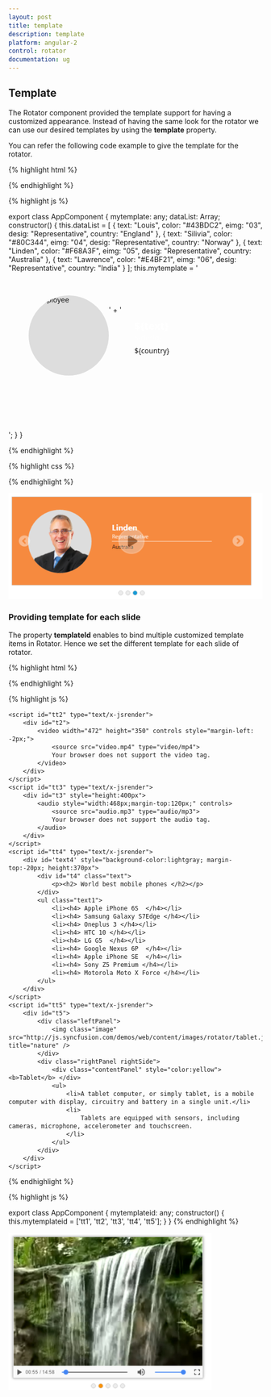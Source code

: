 ```yaml
---
layout: post
title: template
description: template
platform: angular-2
control: rotator
documentation: ug
---
```


## Template

The Rotator component provided the template support for having a customized appearance. Instead of having the same look for the rotator we can use our desired templates by using the **template** property.

You can refer the following code example to give the template for the rotator.

{% highlight html %}

<ul id="sliderContent" ej-rotator [dataSource]="dataList" slideWidth="600px" slideHeight="223px" [enableAutoPlay]="true" [animationSpeed]="1200" [showPlayButton]="true" [template]="mytemplate">
                           </ul>



{% endhighlight %}



{% highlight js %}

export class AppComponent {
    mytemplate: any;
    dataList: Array<any>;
    constructor() {
        this.dataList = [
            { text: "Louis", color: "#43BDC2", eimg: "03", desig: "Representative", country: "England" },
            { text: "Silivia", color: "#80C344", eimg: "04", desig: "Representative", country: "Norway" },
            { text: "Linden", color: "#F68A3F", eimg: "05", desig: "Representative", country: "Australia" },
            { text: "Lawrence", color: "#E4BF21", eimg: "06", desig: "Representative", country: "India" }
        ];
        this.mytemplate = '<div style="background-color:${color}; height:300px"> <div style="padding: 32px 10px 20px 40px"> <img class="eimgs" src="../images/rotator/${eimg}.png" alt="employee" height="159px" width="159px"/> </div>' + '<div style="padding: 0 100px 0 250px"><div class="ename"> ${text} </div> <div class="desig"> ${desig} </div><div class="cont"> ${country} </div></div></div>';
    }
}




{% endhighlight %}



{% highlight css %}


<style type="text/css" class="cssStyles">

        .eimgs {
            border-radius: 50%;
            background-color: #DDDDDD;
            float: left;
        }

        .ename {
            font-family: segoe UI;
            font-weight: bold;
            font-size: 20px;
            padding-top: 10px;
            color: white;
        }

        .desig {
            font-family: segoe UI;
            font-size: 14px;
            opacity: 0.8;
            color: white;
            padding-bottom: 3px;
        }

        .cont {
            font-family: segoe UI;
            font-size: 14px;
            padding-top: 3px;
            border-top: 1px solid white;
        }
    </style>



{% endhighlight %}



![](template_images\template_img1.png)

### Providing template for each slide

The property **templateId** enables to bind multiple customized template items in Rotator. Hence we set the different template for each slide of rotator.



{% highlight html %}

<ul id="sliderContent" ej-rotator slideWidth="600px" slideHeight="223px" [showPager]="true" [templateId]="mytemplateid">
                           </ul>




{% endhighlight %}



{% highlight js %}


<script id="tt1" type="text/x-jsrender">
        <div id="t1">
            <img class="image" src="http://js.syncfusion.com/demos/web/content/images/rotator/sea.jpg" title="Snowfall" />
        </div>
    </script>
    <script id="tt2" type="text/x-jsrender">
        <div id="t2">
            <video width="472" height="350" controls style="margin-left: -2px;">
                <source src="video.mp4" type="video/mp4">
                Your browser does not support the video tag.
            </video>
        </div>
    </script>
    <script id="tt3" type="text/x-jsrender">
        <div id="t3" style="height:400px">
            <audio style="width:468px;margin-top:120px;" controls>
                <source src="audio.mp3" type="audio/mp3">
                Your browser does not support the audio tag.
            </audio>
        </div>
    </script>
    <script id="tt4" type="text/x-jsrender">
        <div id='text4' style="background-color:lightgray; margin-top:-20px; height:370px">
            <div id="t4" class="text">
                <p><h2> World best mobile phones </h2></p>
            </div>
            <ul class="text1">
                <li><h4> Apple iPhone 6S  </h4></li>
                <li><h4> Samsung Galaxy S7Edge </h4></li>
                <li><h4> Oneplus 3 </h4></li>
                <li><h4> HTC 10 </h4></li>
                <li><h4> LG G5  </h4></li>
                <li><h4> Google Nexus 6P  </h4></li>
                <li><h4> Apple iPhone SE  </h4></li>
                <li><h4> Sony Z5 Premium </h4></li>
                <li><h4> Motorola Moto X Force </h4></li>
            </ul>
        </div>
    </script>
    <script id="tt5" type="text/x-jsrender">
        <div id="t5">
            <div class="leftPanel">
                <img class="image" src="http://js.syncfusion.com/demos/web/content/images/rotator/tablet.jpg" title="nature" />
            </div>
            <div class="rightPanel rightSide">
                <div class="contentPanel" style="color:yellow"><b>Tablet</b> </div>
                <ul>
                    <li>A tablet computer, or simply tablet, is a mobile computer with display, circuitry and battery in a single unit.</li>
                    <li>
                        Tablets are equipped with sensors, including cameras, microphone, accelerometer and touchscreen.
                    </li>
                </ul>
            </div>
        </div>
    </script>
   
{% endhighlight %}

{% highlight js %}

export class AppComponent {
    mytemplateid: any;
    constructor() {    
        this.mytemplateid = ['tt1', 'tt2', 'tt3', 'tt4', 'tt5'];
    }
}
{% endhighlight %}



![](template_images\providingtemplateforeachslide_img1.png)



